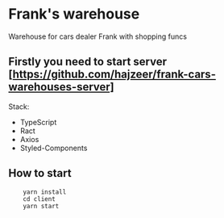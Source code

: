 # Frank's warehouse

Warehouse for cars dealer Frank with shopping funcs

## Firstly you need to start server [https://github.com/hajzeer/frank-cars-warehouses-server]

Stack:

- TypeScript
- Ract
- Axios
- Styled-Components

## How to start

``` 
    yarn install
    cd client
    yarn start
```
